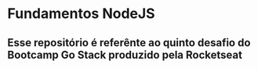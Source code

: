 # Fundamentos NodeJS

## Esse repositório é referênte ao quinto desafio do Bootcamp Go Stack produzido pela Rocketseat 
